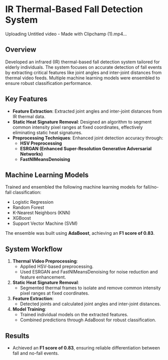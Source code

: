 # IR Thermal-Based Fall Detection System


Uploading Untitled video - Made with Clipchamp (1).mp4…


## Overview
Developed an infrared (IR) thermal-based fall detection system tailored for elderly individuals. The system focuses on accurate detection of fall events by extracting critical features like joint angles and inter-joint distances from thermal video feeds. Multiple machine learning models were ensembled to ensure robust classification performance.

## Key Features
- **Feature Extraction**: Extracted joint angles and inter-joint distances from IR thermal data.
- **Static Heat Signature Removal**: Designed an algorithm to segment common intensity pixel ranges at fixed coordinates, effectively eliminating static heat signatures.
- **Preprocessing Techniques**: Enhanced joint detection accuracy through:
  - **HSV Preprocessing**
  - **ESRGAN (Enhanced Super-Resolution Generative Adversarial Networks)**
  - **FastNlMeansDenoising**

## Machine Learning Models
Trained and ensembled the following machine learning models for fall/no-fall classification:
- Logistic Regression
- Random Forest
- K-Nearest Neighbors (KNN)
- XGBoost
- Support Vector Machine (SVM)

The ensemble was built using **AdaBoost**, achieving an **F1 score of 0.83**.

## System Workflow
1. **Thermal Video Preprocessing**:
    - Applied HSV-based preprocessing.
    - Used ESRGAN and FastNlMeansDenoising for noise reduction and feature enhancement.
2. **Static Heat Signature Removal**:
    - Segmented thermal frames to isolate and remove common intensity pixel ranges at fixed coordinates.
3. **Feature Extraction**:
    - Detected joints and calculated joint angles and inter-joint distances.
4. **Model Training**:
    - Trained individual models on the extracted features.
    - Combined predictions through AdaBoost for robust classification.

## Results
- Achieved an **F1 score of 0.83**, ensuring reliable differentiation between fall and no-fall events.






